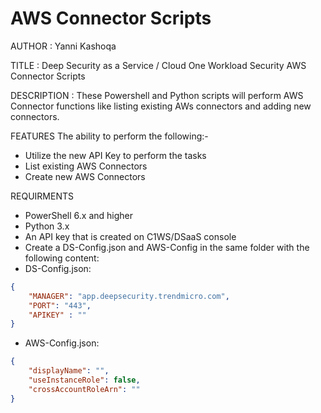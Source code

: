 # AWS Connector Scripts

AUTHOR		: Yanni Kashoqa

TITLE		: Deep Security as a Service / Cloud One Workload Security AWS Connector Scripts

DESCRIPTION	: These Powershell and Python scripts will perform AWS Connector functions like listing existing AWs connectors and adding new connectors.

FEATURES
The ability to perform the following:-
- Utilize the new API Key to perform the tasks
- List existing AWS Connectors
- Create new AWS Connectors


REQUIRMENTS
- PowerShell 6.x and higher
- Python 3.x
- An API key that is created on C1WS/DSaaS console
- Create a DS-Config.json and AWS-Config in the same folder with the following content:
- DS-Config.json:
~~~~JSON
{
    "MANAGER": "app.deepsecurity.trendmicro.com",
    "PORT": "443",
    "APIKEY" : ""
}
~~~~

- AWS-Config.json:
~~~~JSON
{
    "displayName": "",
    "useInstanceRole": false,
    "crossAccountRoleArn": ""
}
~~~~
